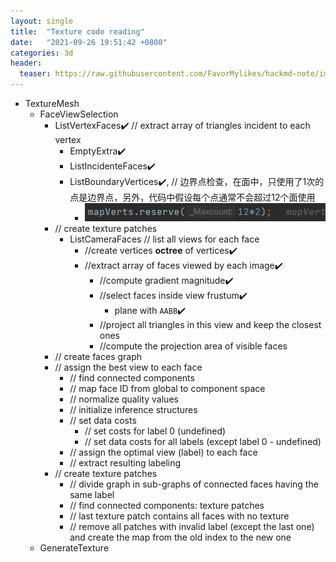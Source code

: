 ```yaml
---
layout: single
title:  "Texture code reading"
date:   "2021-09-26 19:51:42 +0800"
categories: 3d
header:
  teaser: https://raw.githubusercontent.com/FavorMylikes/hackmd-note/img/img20210923165954.png
---
```


- TextureMesh
  - FaceViewSelection
    - ListVertexFaces✔️ // extract array of triangles incident to each vertex
      - EmptyExtra✔️
      - ListIncidenteFaces✔️
      - ListBoundaryVertices✔️, // 边界点检查，在面中，只使用了1次的点是边界点，另外，代码中假设每个点通常不会超过12个面使用
        - <img src="https://raw.githubusercontent.com/FavorMylikes/hackmd-note/img/img20210926235332.png" alt="20210926235332"/>
    - // create texture patches
      - ListCameraFaces // list all views for each face
        - //create vertices **octree** of vertices✔️
        - //extract array of faces viewed by each image✔️
          - //compute gradient magnitude✔️
          - //select faces inside view frustum✔️
            - plane with `AABB`✔️
          - //project all triangles in this view and keep the closest ones
          - //compute the projection area of visible faces
    - // create faces graph
    - // assign the best view to each face
      - // find connected components
      - // map face ID from global to component space
      - // normalize quality values
      - // initialize inference structures
      - // set data costs
        - // set costs for label 0 (undefined)
        - // set data costs for all labels (except label 0 - undefined)
      - // assign the optimal view (label) to each face
      - // extract resulting labeling
    - // create texture patches
      - // divide graph in sub-graphs of connected faces having the same label
      - // find connected components: texture patches
      - // last texture patch contains all faces with no texture
      - // remove all patches with invalid label (except the last one) and create the map from the old index to the new one
  - GenerateTexture
